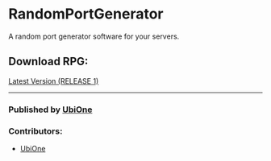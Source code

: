 # RandomPortGenerator
A random port generator software for your servers.

## Download RPG:  
[Latest Version (RELEASE 1)](https://github.com/ubionexd/randomportgenerator/releases/tag/Release1)  

-----

### Published by [UbiOne](https://github.com/ubionexd/)
### Contributors:  
- [UbiOne](https://github.com/ubionexd/)
